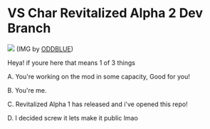 # VS Char Revitalized Alpha 2 Dev Branch
![](https://vscharimagefiles.neocities.org/imgs/NEWimages/idk%20man%20this%20looks%20cool.png) 
(IMG by [ODDBLUE](https://www.youtube.com/channel/UC9lI9voKG3IHdtWIm6TC08Q))

Heya! if youre here that means 1 of 3 things

A. You're working on the mod in some capacity, Good for you!

B. You're me.

C. Revitalized Alpha 1 has released and i've opened this repo!

D. I decided screw it lets make it public lmao
